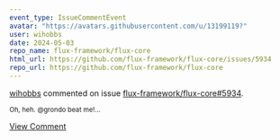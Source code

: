 ```yaml
---
event_type: IssueCommentEvent
avatar: "https://avatars.githubusercontent.com/u/13199119?"
user: wihobbs
date: 2024-05-03
repo_name: flux-framework/flux-core
html_url: https://github.com/flux-framework/flux-core/issues/5934
repo_url: https://github.com/flux-framework/flux-core
---
```


<a href='https://github.com/wihobbs' target='_blank'>wihobbs</a> commented on issue <a href='https://github.com/flux-framework/flux-core/issues/5934' target='_blank'>flux-framework/flux-core#5934</a>.

<small>Oh, heh. @grondo beat me!...</small>

<a href='https://github.com/flux-framework/flux-core/issues/5934' target='_blank'>View Comment</a>